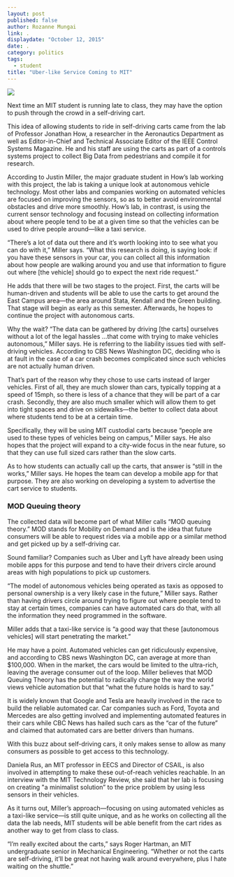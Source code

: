 ```yaml
---
layout: post
published: false
author: Rozanne Mungai
link: .
displaydate: "October 12, 2015"
date: .
category: politics
tags: 
  - student
title: "Uber-like Service Coming to MIT"
---
```




![](http://acl.mit.edu/projects/images/GEM.jpg)

Next time an MIT student is running late to class, they may have the option to push through the crowd in a self-driving cart. 

This idea of allowing students to ride in self-driving carts came from the lab of Professor Jonathan How, a researcher in the Aeronautics Department as well as Editor-in-Chief and Technical Associate Editor of the IEEE Control Systems Magazine. He and his staff are using the carts as part of a controls systems project to collect Big Data from pedestrians and compile it for research. 

According to Justin Miller, the major graduate student in How’s lab working with this project, the lab is taking a unique look at autonomous vehicle technology. Most other labs and companies working on automated vehicles are focused on improving the sensors, so as to better avoid environmental obstacles and drive more smoothly. How’s lab, in contrast,  is using the current sensor technology and focusing instead on collecting information about where people tend to be at a given time so that the vehicles can be used to drive people around—like a taxi service.

“There’s a lot of data out there and it’s worth looking into to see what you can do with it,” Miller says.  “What this research is doing, is saying look: if you have these sensors in your car, you can collect all this information about how people are walking around you and use that information to figure out where [the vehicle] should go to expect the next ride request.”

He adds that there will be two stages to the project. First, the carts will be human-driven and students will be able to use the carts to get around the East Campus area—the area around Stata, Kendall and the Green building. That stage will begin as early as this semester. Afterwards, he hopes to continue the project with autonomous carts. 

Why the wait?  “The data can be gathered by driving [the carts] ourselves without a lot of the legal hassles …that come with trying to make vehicles autonomous,” Miller says. He is referring to the liability issues tied with self-driving vehicles. According to CBS News Washington DC, deciding who is at fault in the case of a car crash becomes complicated since such vehicles are not actually human driven.

That’s part of the reason why they chose to use carts instead of larger vehicles. First of all, they are much slower than cars, typically topping at a speed of 15mph, so there is less of a chance that they will be part of a car crash. Secondly, they are also much smaller which will allow them to get into tight spaces and drive on sidewalks—the better to collect data about where students tend to be at a certain time. 

Specifically, they will be using MIT custodial carts because “people are used to these types of vehicles being on campus,” Miller says.  He also hopes that the project will expand to a city-wide focus in the near future, so that they can use full sized cars rather than the slow carts.

As to how students can actually call up the carts, that answer is “still in the works,” Miller says.  He hopes the team can develop a mobile app for that purpose. They are also working on developing a system to advertise the cart service to students.  

### MOD Queuing theory
The collected data will become part of what Miller calls “MOD queuing theory.” MOD stands for Mobility on Demand and is the idea that future consumers will be able to request rides via a mobile app or a similar method and get picked up by a self-driving car. 

Sound familiar? Companies such as Uber and Lyft have already been using mobile apps for this purpose and tend to have their drivers circle around areas with high populations to pick up customers. 

“The model of autonomous vehicles being operated as taxis as opposed to personal ownership is a very likely case in the future,” Miller says. Rather than having drivers circle around trying to figure out where people tend to stay at certain times, companies can have automated cars do that, with all the information they need programmed in the software.

Miller adds that a taxi-like service is “a good way that these [autonomous vehicles] will start penetrating the market.” 

He may have a point. Automated vehicles can get ridiculously expensive, and according to CBS news Washington DC, can average at more than $100,000. When in the market, the cars would be limited to the ultra-rich, leaving the average consumer out of the loop. Miller believes that MOD Queuing Theory has the potential to radically change the way the world views vehicle automation but that “what the future holds is hard to say.” 

It is widely known that Google and Tesla are heavily involved in the race to build the reliable automated car. Car companies such as Ford, Toyota and Mercedes are also getting involved and implementing automated features in their cars while CBC News has hailed such cars as the “car of the future” and claimed that automated cars are better drivers than humans. 

With this buzz about self-driving cars, it only makes sense to allow as many consumers as possible to get access to this technology.

Daniela Rus, an MIT professor in EECS and Director of CSAIL, is also involved in attempting to make these out-of-reach vehicles reachable. In an interview with the MIT Technology Review, she said that her lab is focusing on creating "a minimalist solution” to the price problem by using less sensors in their vehicles.

As it turns out, Miller’s approach—focusing on using automated vehicles as a taxi-like service—is still quite unique, and as he works on collecting all the data the lab needs, MIT students will be able benefit from the cart rides as another way to get from class to class. 

“I’m really excited about the carts,” says Roger Hartman, an MIT undergraduate senior in Mechanical Engineering. “Whether or not the carts are self-driving, it’ll be great not having walk around everywhere, plus I hate waiting on the shuttle.”
